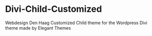 # Divi-Child-Customized
Webdesign Den Haag Customized Child theme for the Wordpress Divi theme made by Elegant Themes
